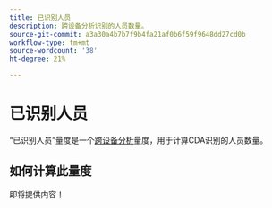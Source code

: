 ```yaml
---
title: 已识别人员
description: 跨设备分析识别的人员数量。
source-git-commit: a3a30a4b7b7f9b4fa21af0b6f59f9648dd27cd0b
workflow-type: tm+mt
source-wordcount: '38'
ht-degree: 21%

---
```


# 已识别人员

“已识别人员”量度是一个[跨设备分析](../cda/overview.md)量度，用于计算CDA识别的人员数量。

## 如何计算此量度

即将提供内容！
